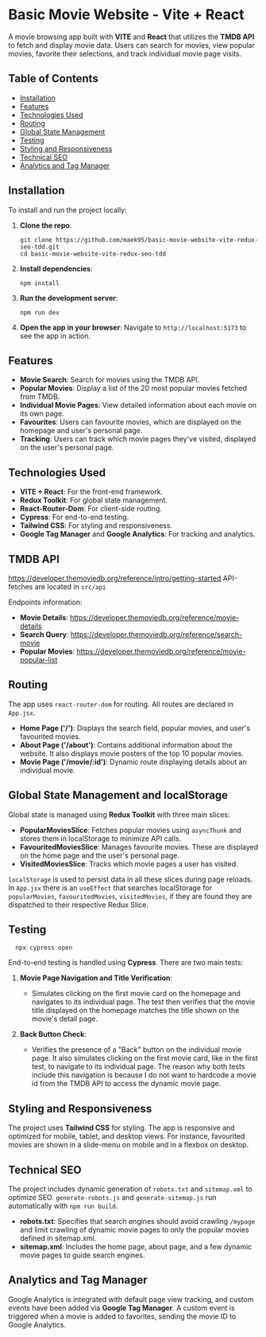 # Basic Movie Website - Vite + React

A movie browsing app built with **VITE** and **React** that utilizes the **TMDB API** to fetch and display movie data. Users can search for movies, view popular movies, favorite their selections, and track individual movie page visits.

## Table of Contents
- [Installation](#installation)
- [Features](#features)
- [Technologies Used](#technologies-used)
- [Routing](#routing)
- [Global State Management](#global-state-management)
- [Testing](#testing)
- [Styling and Responsiveness](#styling-and-responsiveness)
- [Technical SEO](#technical-seo)
- [Analytics and Tag Manager](#analytics-and-tag-manager)

## Installation

To install and run the project locally:

1. **Clone the repo**:
   ```
   git clone https://github.com/maek95/basic-movie-website-vite-redux-seo-tdd.git
   cd basic-movie-website-vite-redux-seo-tdd
   ```

2. **Install dependencies**:
   ```
   npm install
   ```

3. **Run the development server**:
   ```
   npm run dev
   ```

4. **Open the app in your browser**:
   Navigate to `http://localhost:5173` to see the app in action.

## Features

- **Movie Search**: Search for movies using the TMDB API.
- **Popular Movies**: Display a list of the 20 most popular movies fetched from TMDB.
- **Individual Movie Pages**: View detailed information about each movie on its own page.
- **Favourites**: Users can favourite movies, which are displayed on the homepage and user's personal page.
- **Tracking**: Users can track which movie pages they've visited, displayed on the user's personal page.

## Technologies Used

- **VITE + React**: For the front-end framework.
- **Redux Toolkit**: For global state management.
- **React-Router-Dom**: For client-side routing.
- **Cypress**: For end-to-end testing.
- **Tailwind CSS**: For styling and responsiveness.
- **Google Tag Manager** and **Google Analytics**: For tracking and analytics.

## TMDB API
https://developer.themoviedb.org/reference/intro/getting-started
API-fetches are located in `src/api`

Endpoints information:
- **Movie Details**: https://developer.themoviedb.org/reference/movie-details
- **Search Query**: https://developer.themoviedb.org/reference/search-movie
- **Popular Movies**: https://developer.themoviedb.org/reference/movie-popular-list

## Routing

The app uses `react-router-dom` for routing. All routes are declared in `App.jsx`.

- **Home Page ('/')**: Displays the search field, popular movies, and user's favourited movies.
- **About Page ('/about')**: Contains additional information about the website. It also displays movie posters of the top 10 popular movies.
- **Movie Page ('/movie/:id')**: Dynamic route displaying details about an individual movie.

## Global State Management and localStorage

Global state is managed using **Redux Toolkit** with three main slices:

- **PopularMoviesSlice**: Fetches popular movies using `asyncThunk` and stores them in localStorage to minimize API calls.
- **FavouritedMoviesSlice**: Manages favourite movies. These are displayed on the home page and the user's personal page.
- **VisitedMoviesSlice**: Tracks which movie pages a user has visited.

`localStorage` is used to persist data in all these slices during page reloads.
   In `App.jsx` there is an `useEffect` that searches localStorage for `popularMovies`, `favouritedMovies`, `visitedMovies`, if they are found they are dispatched to their respective Redux Slice.

## Testing

 ```
   npx cypress open
   ```
End-to-end testing is handled using **Cypress**. There are two main tests:

1. **Movie Page Navigation and Title Verification**:
   - Simulates clicking on the first movie card on the homepage and navigates to its individual page. The test then verifies that the movie title displayed on the homepage matches the title       shown on the movie's detail page.
   
2. **Back Button Check**:
   - Verifies the presence of a "Back" button on the individual movie page. It also simulates clicking on the first movie card, like in the first test, to navigate to its individual page.         The reason why both tests include this navigation is because I do not want to hardcode a movie id from the TMDB API to access the dynamic movie page.

## Styling and Responsiveness

The project uses **Tailwind CSS** for styling. The app is responsive and optimized for mobile, tablet, and desktop views. For instance, favourited movies are shown in a slide-menu on mobile and in a flexbox on desktop.

## Technical SEO

The project includes dynamic generation of `robots.txt` and `sitemap.xml` to optimize SEO.
`generate-robots.js` and `generate-sitemap.js` run automatically with `npm run build`.

- **robots.txt**: Specifies that search engines should avoid crawling `/mypage` and limit crawling of dynamic movie pages to only the popular movies defined in sitemap.xml.
- **sitemap.xml**: Includes the home page, about page, and a few dynamic movie pages to guide search engines.

## Analytics and Tag Manager

Google Analytics is integrated with default page view tracking, and custom events have been added via **Google Tag Manager**. A custom event is triggered when a movie is added to favorites, sending the movie ID to Google Analytics.
